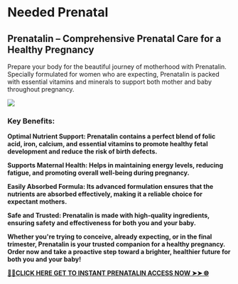# Needed Prenatal

## Prenatalin – Comprehensive Prenatal Care for a Healthy Pregnancy

Prepare your body for the beautiful journey of motherhood with Prenatalin. Specially formulated for women who are expecting, Prenatalin is packed with essential vitamins and minerals to support both mother and baby throughout pregnancy.

![](https://i.imgur.com/FBEtPap.jpeg)

### Key Benefits:

**Optimal Nutrient Support: Prenatalin contains a perfect blend of folic acid, iron, calcium, and essential vitamins to promote healthy fetal development and reduce the risk of birth defects.**

**Supports Maternal Health: Helps in maintaining energy levels, reducing fatigue, and promoting overall well-being during pregnancy.**

**Easily Absorbed Formula: Its advanced formulation ensures that the nutrients are absorbed effectively, making it a reliable choice for expectant mothers.**

**Safe and Trusted: Prenatalin is made with high-quality ingredients, ensuring safety and effectiveness for both you and your baby.**

**Whether you're trying to conceive, already expecting, or in the final trimester, Prenatalin is your trusted companion for a healthy pregnancy. Order now and take a proactive step toward a brighter, healthier future for both you and your baby!**

[**📌✅CLICK HERE GET TO INSTANT PRENATALIN ACCESS NOW ➤➤ 🌐**](https://nplink.net/rd6ucyjj)
